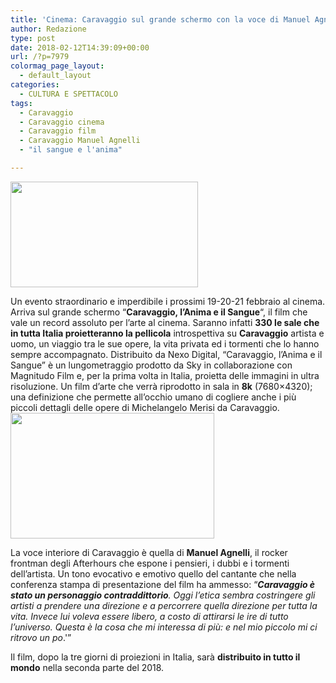 ```yaml
---
title: 'Cinema: Caravaggio sul grande schermo con la voce di Manuel Agnelli'
author: Redazione
type: post
date: 2018-02-12T14:39:09+00:00
url: /?p=7979
colormag_page_layout:
  - default_layout
categories:
  - CULTURA E SPETTACOLO
tags:
  - Caravaggio
  - Caravaggio cinema
  - Caravaggio film
  - Caravaggio Manuel Agnelli
  - "il sangue e l'anima"

---
```

<img decoding="async" loading="lazy" class="size-medium wp-image-7981 alignleft" src="https://progressonline.it/wp-content/uploads/2018/02/caravaggio-300x169.jpg" alt="" width="300" height="169" />

Un evento straordinario e imperdibile i prossimi 19-20-21 febbraio al cinema. Arriva sul grande schermo &#8220;**Caravaggio, l&#8217;Anima e il Sangue**&#8220;, il film che vale un record assoluto per l&#8217;arte al cinema. Saranno infatti **330 le sale che in tutta Italia proietteranno la pellicola** introspettiva su **Caravaggio** artista e uomo, un viaggio tra le sue opere, la vita privata ed i tormenti che lo hanno sempre accompagnato. Distribuito da Nexo Digital, &#8220;Caravaggio, l&#8217;Anima e il Sangue&#8221; è un lungometraggio prodotto da Sky in collaborazione con Magnitudo Film e, per la prima volta in Italia, proietta delle immagini in ultra risoluzione. Un film d&#8217;arte che verrà riprodotto in sala in **8k** (7680&#215;4320); una definizione che permette all&#8217;occhio umano di cogliere anche i più piccoli dettagli delle opere di Michelangelo Merisi da Caravaggio.<img decoding="async" loading="lazy" class=" wp-image-7982 alignright" src="https://progressonline.it/wp-content/uploads/2018/02/manuel-agnelli-curator-gallerie-italia-300x172.jpg" alt="" width="326" height="201" />

La voce interiore di Caravaggio è quella di **Manuel Agnelli**, il rocker frontman degli Afterhours che espone i pensieri, i dubbi e i tormenti dell&#8217;artista. Un tono evocativo e emotivo quello del cantante che nella conferenza stampa di presentazione del film ha ammesso: &#8220;_**Caravaggio è stato un personaggio contraddittorio**. Oggi l&#8217;etica sembra costringere gli artisti a prendere una direzione e a percorrere quella direzione per tutta la vita. Invece lui voleva essere libero, a costo di attirarsi le ire di tutto l&#8217;universo. Questa è la cosa che mi interessa di più: e nel mio piccolo mi ci ritrovo un po_.'&#8221;

Il film, dopo la tre giorni di proiezioni in Italia, sarà **distribuito in tutto il mondo** nella seconda parte del 2018.